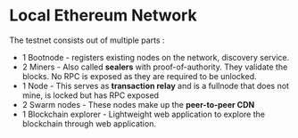 # Local Ethereum Network

The testnet consists out of multiple parts :
* 1 Bootnode - registers existing nodes on the network, discovery service.
* 2 Miners - Also called **sealers** with proof-of-authority. They validate the blocks. No RPC is exposed as they are required to be unlocked.
* 1 Node - This serves as **transaction relay** and is a fullnode that does not mine, is locked but has RPC exposed
* 2 Swarm nodes - These nodes make up the **peer-to-peer CDN**
* 1 Blockchain explorer - Lightweight web application to explore the blockchain through web application. 


